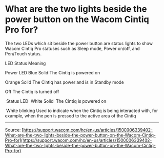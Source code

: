 # What are the two lights beside the power button on the Wacom Cintiq Pro for?

The two LEDs which sit beside the power button are status lights to show Wacom Cintiq Pro statuses such as Sleep mode, Power on/off, and Pen/Touch status.
  



LED
Status
Meaning


Power LED
Blue Solid
The Cintiq is powered on


Orange Solid
The Cintiq has power and is in Standby mode


Off
The Cintiq is turned off


 Status LED
 White Solid
 The Cintiq is powered on


 White blinking
Used to indicate when the Cintiq is being interacted with, for example, when the pen is pressed to the active area of the Cintiq

---
Source: [https://support.wacom.com/hc/en-us/articles/1500006339402-What-are-the-two-lights-beside-the-power-button-on-the-Wacom-Cintiq-Pro-for](https://support.wacom.com/hc/en-us/articles/1500006339402-What-are-the-two-lights-beside-the-power-button-on-the-Wacom-Cintiq-Pro-for)
